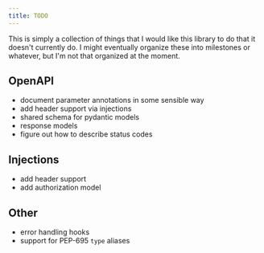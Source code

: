 ```yaml
---
title: TODO
---
```


This is simply a collection of things that I would like this library to
do that it doesn't currently do. I might eventually organize these into
milestones or whatever, but I'm not that organized at the moment.

## OpenAPI

* document parameter annotations in some sensible way
* add header support via injections
* shared schema for pydantic models
* response models
* figure out how to describe status codes

## Injections

* add header support
* add authorization model

## Other

* error handling hooks
* support for PEP-695 `type` aliases
